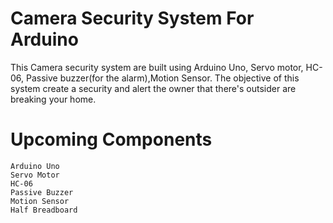 # Camera Security System For Arduino
This Camera security system are built using Arduino Uno, Servo motor, HC-06, Passive buzzer(for the alarm),Motion Sensor. The objective of this system create a security and alert the owner that there's outsider are breaking your home.
# Upcoming Components
    Arduino Uno
    Servo Motor
    HC-06
    Passive Buzzer
    Motion Sensor
    Half Breadboard
